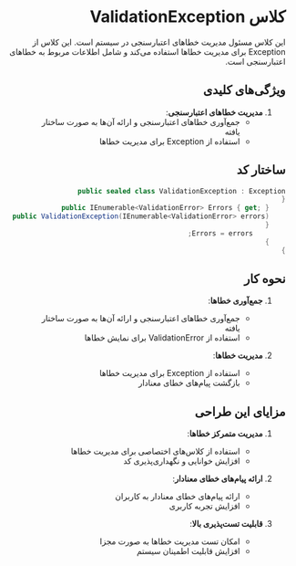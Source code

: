 <div dir="rtl">

# کلاس ValidationException

این کلاس مسئول مدیریت خطاهای اعتبارسنجی در سیستم است. این کلاس از Exception برای مدیریت خطاها استفاده می‌کند و شامل اطلاعات مربوط به خطاهای اعتبارسنجی است.

## ویژگی‌های کلیدی

1. **مدیریت خطاهای اعتبارسنجی**:
   - جمع‌آوری خطاهای اعتبارسنجی و ارائه آن‌ها به صورت ساختار یافته
   - استفاده از Exception برای مدیریت خطاها

## ساختار کد

```csharp
public sealed class ValidationException : Exception
{
    public IEnumerable<ValidationError> Errors { get; }
    public ValidationException(IEnumerable<ValidationError> errors)
    {
        Errors = errors;
    }
}
```

## نحوه کار

1. **جمع‌آوری خطاها**:
   - جمع‌آوری خطاهای اعتبارسنجی و ارائه آن‌ها به صورت ساختار یافته
   - استفاده از ValidationError برای نمایش خطاها

2. **مدیریت خطاها**:
   - استفاده از Exception برای مدیریت خطاها
   - بازگشت پیام‌های خطای معنادار

## مزایای این طراحی

1. **مدیریت متمرکز خطاها**:
   - استفاده از کلاس‌های اختصاصی برای مدیریت خطاها
   - افزایش خوانایی و نگهداری‌پذیری کد

2. **ارائه پیام‌های خطای معنادار**:
   - ارائه پیام‌های خطای معنادار به کاربران
   - افزایش تجربه کاربری

3. **قابلیت تست‌پذیری بالا**:
   - امکان تست مدیریت خطاها به صورت مجزا
   - افزایش قابلیت اطمینان سیستم

</div>